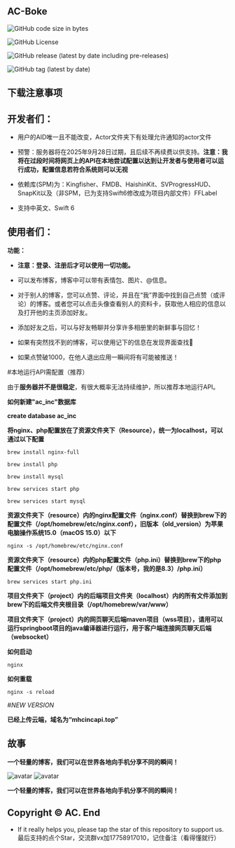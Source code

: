 AC-Boke
---------------

![GitHub code size in bytes](https://img.shields.io/github/languages/code-size/acincor/AC-Boke)

![GitHub License](https://img.shields.io/github/license/acincor/AC-Boke)

![GitHub release (latest by date including pre-releases)](https://img.shields.io/github/v/release/acincor/AC-Boke?include_prereleases)

![GitHub tag (latest by date)](https://img.shields.io/github/v/tag/acincor/AC-Boke.svg)

下载注意事项
---------------

 开发者们：
 ---------------

- 用户的AID唯一且不能改变，Actor文件夹下有处理允许通知的actor文件

- 预警：服务器将在2025年9月28日过期，且后续不再续费以供支持。**注意：我将在过段时间将网页上的API在本地尝试配置以达到让开发者与使用者可以运行成功，配置信息若符合系统则可以无视**

- 依赖库(SPM)为：Kingfisher、FMDB、HaishinKit、SVProgressHUD、SnapKit以及（非SPM，已为支持Swift6修改成为项目内部文件）FFLabel

- 支持中英文、Swift 6

使用者们：
---------------

**功能：**

- **注意：登录、注册后才可以使用一切功能。**

- 可以发布博客，博客中可以带有表情包、图片、@信息。

- 对于别人的博客，您可以点赞、评论，并且在“我”界面中找到自己点赞（或评论）的博客。或者您可以点击头像查看别人的资料卡，获取他人相应的信息以及打开他的主页添加好友。

- 添加好友之后，可以与好友畅聊并分享许多相册里的新鲜事与回忆！

- 如果有突然找不到的博客，可以使用记下的信息在发现界面查找🤩

- 如果点赞破1000，在他人退出应用一瞬间将有可能被推送！

#本地运行API需配置（推荐）

由于**服务器并不是很稳定**，有很大概率无法持续维护，所以推荐本地运行API。

**如何新建"ac_inc"数据库**

**create database ac_inc**

**将nginx、php配置放在了资源文件夹下（Resource），统一为localhost，可以通过以下配置**

```brew install nginx-full```

```brew install php```

```brew install mysql```

```brew services start php```

```brew services start mysql```

**资源文件夹下（resource）内的nginx配置文件（nginx.conf）替换到brew下的配置文件（/opt/homebrew/etc/nginx.conf），旧版本（old_version）为苹果电脑操作系统15.0（macOS 15.0）以下**

```nginx -s /opt/homebrew/etc/nginx.conf```

**资源文件夹下（resource）内的php配置文件（php.ini）替换到brew下的php 配置文件（/opt/homebrew/etc/php/（版本号，我的是8.3）/php.ini）**

```brew services start php.ini```

**项目文件夹下（project）内的后端项目文件夹（localhost）内的所有文件添加到brew下的后端文件夹根目录（/opt/homebrew/var/www）**

**项目文件夹下（project）内的网页聊天后端maven项目（wss项目），请用可以运行springboot项目的java编译器进行运行，用于客户端连接网页聊天后端（websocket）**

**如何启动**

```nginx```

**如何重载**

```nginx -s reload```

#*NEW VERSION*

**已经上传云端，域名为“mhcincapi.top”**

故事
---------------

**一个轻量的博客，我们可以在世界各地向手机分享不同的瞬间！**

![avatar](https://is1-ssl.mzstatic.com/image/thumb/PurpleSource221/v4/7b/6f/03/7b6f03ed-3bd0-5c61-81e6-336b68c823fd/dec3fb5e-cba1-4e67-80d2-6f26ca1ec103_Simulator_Screenshot_-_iPhone_14_Plus_-_2024-07-21_at_23.44.33.png/400x800bb.png)
![avatar](https://img.z4a.net/images/2025/08/13/Simulator-Screenshot---iPhone-16-Pro-Max---2025-08-13-at-21.15.34.png)


**一个轻量的博客，我们可以在世界各地向手机分享不同的瞬间！**

Copyright © AC.
End
-------

-  If it really helps you, please tap the star of this repository to support us.
    最后支持的点个Star，交流群vx加17758917010，记住备注（看得懂就行）
